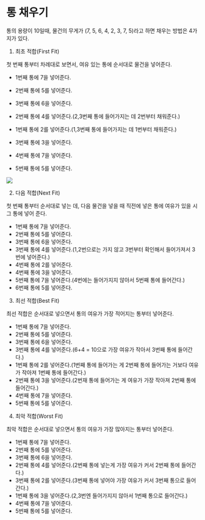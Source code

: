# 통 채우기 #

 통의 용량이 10일때, 물건의 무게가 (7, 5, 6, 4, 2, 3, 7, 5)라고 하면 채우는 방법은 4가지가 있다.



1.  최초 적합(First Fit)

   첫 번째 통부터 차례대로 보면서, 여유 있는 통에 순서대로 물건을 넣어준다.

   - 1번째 통에 7을 넣어준다.

   - 2번째 통에 5를 넣어준다.

   - 3번째 통에 6을 넣어준다.

   - 2번째 통에 4를 넣어준다.(2,3번째 통에 들어가지는 데 2번부터 채워준다.)

   - 1번째 통에 2를 넣어준다.(1,3번째 통에 들어가지는 데 1번부터 채워준다.)

   - 3번째 통에 3을 넣어준다.
   - 4번째 통에 7을 넣어준다.
   - 5번째 통에 5를 넣어준다.

   

   ![](C:\Users\admin\my-awesome-site\images\First-Fit.png)

   

2.  다음 적합(Next Fit)

   첫 번째 통부터 순서대로 넣는 데, 다음 물건을 넣을 때 직전에 넣은 통에 여유가 있을 시 그 통에 넣어 준다.

   - 1번째 통에 7을 넣어준다.
   - 2번째 통에 5를 넣어준다.
   - 3번째 통에 6을 넣어준다.
   - 3번째 통에 4를 넣어준다.(1,2번으로는 가지 않고 3번부터 확인해서 들어가져서 3번에 넣어준다.)
   - 4번째 통에 2를 넣어준다.
   - 4번째 통에 3을 넣어준다.
   - 5번째 통에 7을 넣어준다.(4번에는 들어가지지 않아서 5번째 통에 들어간다.)
   - 6번째 통에 5를 넣어준다.

   

3.  최선 적합(Best Fit)

   최선 적합은 순서대로 넣으면서 통의 여유가 가장 적어지는 통부터 넣어준다.

   - 1번째 통에 7을 넣어준다.
   - 2번째 통에 5를 넣어준다.
   - 3번째 통에 6을 넣어준다.
   - 3번째 통에 4를 넣어준다.(6+4 = 10으로 가장 여유가 작아서 3번째 통에 들어간다.)
   - 1번째 통에 2를 넣어준다.(1번째 통에 들어가는 게 2번째 통에 들어가는 거보다 여유가 작아져 1번째 통에 들어간다.)
   - 2번째 통에 3을 넣어준다.(2번재 통에 들어가는 게 여유가 가장 작아져 2번째 통에 들어간다.)
   - 4번째 통에 7을 넣어준다.
   - 5번째 통에 5를 넣어준다.

4.  최악 적합(Worst Fit)

   최악 적합은 순서대로 넣으면서 통의 여유가 가장 많아지는 통부터 넣어준다.

   - 1번째 통에 7을 넣어준다.
   - 2번째 통에 5를 넣어준다.
   - 3번째 통에 6을 넣어준다.
   - 2번째 통에 4를 넣어준다.(2번째 통에 넣는게 가장 여유가 커서 2번째 통에 들어간다.)
   - 3번째 통에 2를 넣어준다.(3번째 통에 넣어야 가장 여유가 커서 3번째 통으로 들어간다.)
   - 1번째 통에 3을 넣어준다.(2,3번엔 들어가지지 않아서 1번째 통으로 들어간다.)
   - 4번째 통에 7을 넣어준다.
   - 5번째 통에 5를 넣어준다.
